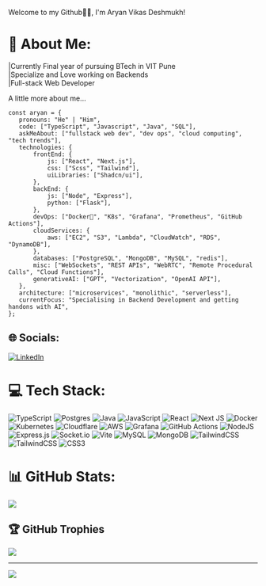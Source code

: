  Welcome to my Github🙏🏻, I'm Aryan Vikas Deshmukh! 

# 💫 About Me:
|Currently Final year of pursuing BTech in VIT Pune<br>|Specialize and Love working on Backends<br>|Full-stack Web Developer<br>

 A little more about me...
 ``` 
const aryan = {
    pronouns: "He" | "Him",
    code: ["TypeScript", "Javascript", "Java", "SQL"],
    askMeAbout: ["fullstack web dev", "dev ops", "cloud computing", "tech trends"],
    technologies: {
        frontEnd: {
            js: ["React", "Next.js"],
            css: ["Scss", "Tailwind"],
            uiLibraries: ["Shadcn/ui"],
        },
        backEnd: {
            js: ["Node", "Express"],
            python: ["Flask"],
        },
        devOps: ["Docker🐳", "K8s", "Grafana", "Prometheus", "GitHub Actions"],
        cloudServices: {
            aws: ["EC2", "S3", "Lambda", "CloudWatch", "RDS", "DynamoDB"],
        },
        databases: ["PostgreSQL", "MongoDB", "MySQL", "redis"],
        misc: ["WebSockets", "REST APIs", "WebRTC", "Remote Procedural Calls", "Cloud Functions"],
        generativeAI: ["GPT", "Vectorization", "OpenAI API"],
    },
    architecture: ["microservices", "monolithic", "serverless"],
    currentFocus: "Specialising in Backend Development and getting handons with AI",
};
```


## 🌐 Socials:
[![LinkedIn](https://img.shields.io/badge/LinkedIn-%230077B5.svg?logo=linkedin&logoColor=white)](https://www.linkedin.com/in/aryandeshmukh-profile/) 

# 💻 Tech Stack:
![TypeScript](https://img.shields.io/badge/typescript-%23007ACC.svg?style=for-the-badge&logo=typescript&logoColor=white) ![Postgres](https://img.shields.io/badge/postgres-%23316192.svg?style=for-the-badge&logo=postgresql&logoColor=white) ![Java](https://img.shields.io/badge/java-%23ED8B00.svg?style=for-the-badge&logo=openjdk&logoColor=white) ![JavaScript](https://img.shields.io/badge/javascript-%23323330.svg?style=for-the-badge&logo=javascript&logoColor=%23F7DF1E) ![React](https://img.shields.io/badge/react-%2320232a.svg?style=for-the-badge&logo=react&logoColor=%2361DAFB) ![Next JS](https://img.shields.io/badge/Next-black?style=for-the-badge&logo=next.js&logoColor=white) ![Docker](https://img.shields.io/badge/docker-%230db7ed.svg?style=for-the-badge&logo=docker&logoColor=white) ![Kubernetes](https://img.shields.io/badge/kubernetes-%23326ce5.svg?style=for-the-badge&logo=kubernetes&logoColor=white) ![Cloudflare](https://img.shields.io/badge/Cloudflare-F38020?style=for-the-badge&logo=Cloudflare&logoColor=white) ![AWS](https://img.shields.io/badge/AWS-%23FF9900.svg?style=for-the-badge&logo=amazon-aws&logoColor=white) ![Grafana](https://img.shields.io/badge/grafana-%23F46800.svg?style=for-the-badge&logo=grafana&logoColor=white) ![GitHub Actions](https://img.shields.io/badge/github%20actions-%232671E5.svg?style=for-the-badge&logo=githubactions&logoColor=white) ![NodeJS](https://img.shields.io/badge/node.js-6DA55F?style=for-the-badge&logo=node.js&logoColor=white) ![Express.js](https://img.shields.io/badge/express.js-%23404d59.svg?style=for-the-badge&logo=express&logoColor=%2361DAFB) ![Socket.io](https://img.shields.io/badge/Socket.io-black?style=for-the-badge&logo=socket.io&badgeColor=010101) ![Vite](https://img.shields.io/badge/vite-%23646CFF.svg?style=for-the-badge&logo=vite&logoColor=white) ![MySQL](https://img.shields.io/badge/mysql-4479A1.svg?style=for-the-badge&logo=mysql&logoColor=white) ![MongoDB](https://img.shields.io/badge/MongoDB-%234ea94b.svg?style=for-the-badge&logo=mongodb&logoColor=white) ![TailwindCSS](https://img.shields.io/badge/tailwindcss-%2338B2AC.svg?style=for-the-badge&logo=tailwind-css&logoColor=white) ![TailwindCSS](https://img.shields.io/badge/tailwindcss-%2338B2AC.svg?style=for-the-badge&logo=tailwind-css&logoColor=white) ![CSS3](https://img.shields.io/badge/css3-%231572B6.svg?style=for-the-badge&logo=css3&logoColor=white)
# 📊 GitHub Stats:
![](https://github-readme-stats.vercel.app/api/top-langs/?username=AryanDesh&theme=dark&hide_border=false&include_all_commits=false&count_private=false&layout=compact)

## 🏆 GitHub Trophies
![](https://github-profile-trophy.vercel.app/?username=AryanDesh&theme=radical&no-frame=false&no-bg=true&margin-w=4)

---
[![](https://visitcount.itsvg.in/api?id=AryanDesh&icon=0&color=0)](https://visitcount.itsvg.in)

